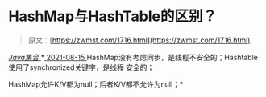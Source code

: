 <!--yml
category: 未分类
date: 0001-01-01 00:00:00
--->

# HashMap与HashTable的区别？

> 原文：[https://zwmst.com/1716.html](https://zwmst.com/1716.html)

   [ *Java集合* ](https://zwmst.com/java%e9%9b%86%e5%90%88)*[ <time datetime="2021-08-15T16:19:20+08:00"> 2021-08-15 </time> ](https://zwmst.com/1716.html)  HashMap没有考虑同步，是线程不安全的；Hashtable使用了synchronized关键字，是线程 安全的；

HashMap允许K/V都为null；后者K/V都不允许为null；*